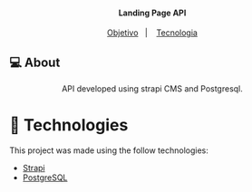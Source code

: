 <h4 align="center">
Landing Page API
</h4>


<p align="center">
   <a href="#computer-about">Objetivo</a>&nbsp;&nbsp;&nbsp;|&nbsp;&nbsp;&nbsp;
  <a href="#rocket-technologies">Tecnologia</a>
</p>


## :computer: About

<p align="center"> 
 API developed using strapi CMS and Postgresql.
</p>

# :rocket: Technologies
This project was made using the follow technologies:

* [Strapi](https://docs.strapi.io/developer-docs/latest/getting-started/introduction.html)
* [PostgreSQL](https://www.postgresql.org/docs/)
